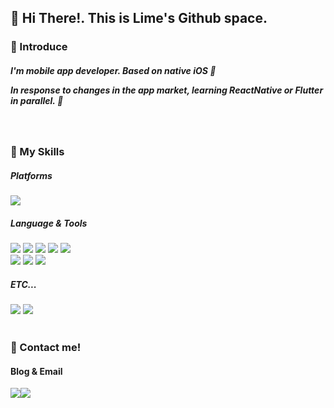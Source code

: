 <div align="leading">
  
  <h2> 🎉 Hi There!. This is Lime's Github space.</h2>
  
  
  <h3>
    📢 Introduce
  </h3>

  <p><h5>

  I'm mobile app developer. Based on native iOS 📱

 
   In response to changes in the app market, learning ReactNative or Flutter in parallel. 👀 
  </h5></p>
  
<br>

   <h3>
    💪 My Skills
  </h3>
  
  
  <h5>Platforms</h5>

  <img src="https://img.shields.io/badge/iOS-5A29E4?style=for-the-badge&logo=iOS&logoColor=white"/>  
    
  <h5>Language & Tools</h5>

  <img src="https://img.shields.io/badge/SwiftUI-2396F3?style=for-the-badge&logo=Swift&logoColor=white"/>
  <img src="https://img.shields.io/badge/UIkit-2396F3?style=for-the-badge&logo=UIKit&logoColor=white"/>
  <img src="https://img.shields.io/badge/Xcode-147EFB?style=for-the-badge&logo=Xcode&logoColor=white"/>
  <img src="https://img.shields.io/badge/Swift-F05138?style=for-the-badge&logo=swift&logoColor=white"/>
  <img src="https://img.shields.io/badge/ObjectiveC-7FADF2?style=for-the-badge&logo=C&logoColor=white"/>
 
  <br> 
  <img src="https://img.shields.io/badge/Firebase-FFCA28?style=for-the-badge&logo=Firebase&logoColor=white"/>
  <img src="https://img.shields.io/badge/Figma-F24E1E?style=for-the-badge&logo=Figma&logoColor=white"/>
  <img src="https://img.shields.io/badge/Adobe Illustrator-FF9A00?style=for-the-badge&logo=Adobe Illustrator&logoColor=white">

  
  <br>
  <h5>ETC...</h5>
  <img src="https://img.shields.io/badge/Microsoft Office-D83B01?style=for-the-badge&logo=Microsoft Office&logoColor=white"/>
  <img src="https://img.shields.io/badge/Qgis-589632?style=for-the-badge&logo=Qgis&logoColor=white"/>
 
  
  <br> 
  <br>
  
  <h3>
    📌 Contact me!
  </h3>
  
  <h4>Blog & Email</h4>
 
  
<a href="https://iosdevlime.tistory.com" target="_blank"><img src="https://img.shields.io/badge/Blog-000000?style=for-the-badge&logo=Tistory&logoColor=white"/></a><a href="https://onthelots.gmail.com" target="_blank"><img src="https://img.shields.io/badge/onthelots.gmail.com-EA4335?style=for-the-badge&logo=Gmail&logoColor=white"/></a>
  </div>

